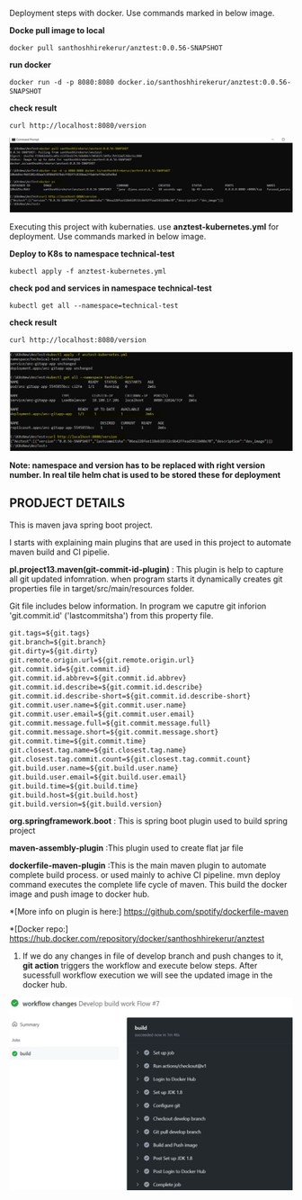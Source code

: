 Deployment steps with docker. Use commands marked in below image.


 **Docke pull image to local**
  ```
  docker pull santhoshhirekerur/anztest:0.0.56-SNAPSHOT
  ```
 
  **run docker**
  ```
  docker run -d -p 8080:8080 docker.io/santhoshhirekerur/anztest:0.0.56-SNAPSHOT
  ```
 
  **check result**
  ```
  curl http://localhost:8080/version
  ```

 

![GitHub Logo](/images/docker_exe.JPG)

Executing this project with kubernaties. use **anztest-kubernetes.yml** for deployment. Use commands marked in below image.

 
  **Deploy to K8s to namespace technical-test**
 ```
 kubectl apply -f anztest-kubernetes.yml
 ```
 
  **check pod and services in namespace technical-test**
 
```
kubectl get all --namespace=technical-test
```

 **check result**
 ```
 curl http://localhost:8080/version
 ```
 
![GitHub Logo](/images/k8s_exe.JPG)

**Note: namespace and version has to be replaced with right version number. In real tile helm chat is used to be stored these for deployment**

PRODJECT DETAILS
------------
This is maven java spring boot project.

I starts with explaining main plugins that are used in this project to automate maven build and CI pipelie. 

**pl.project13.maven(git-commit-id-plugin)** : This plugin is help to capture all git updated infomration. when program starts it dynamically creates git properties file in target/src/main/resources folder. 

Git file includes below information. In program we caputre git inforion 'git.commit.id' ('lastcommitsha')  from this property file. 
 
   ```
 git.tags=${git.tags}
 git.branch=${git.branch}
 git.dirty=${git.dirty}
git.remote.origin.url=${git.remote.origin.url}
git.commit.id=${git.commit.id}
git.commit.id.abbrev=${git.commit.id.abbrev}
git.commit.id.describe=${git.commit.id.describe}
git.commit.id.describe-short=${git.commit.id.describe-short}
git.commit.user.name=${git.commit.user.name}
git.commit.user.email=${git.commit.user.email}
git.commit.message.full=${git.commit.message.full}
git.commit.message.short=${git.commit.message.short}
git.commit.time=${git.commit.time}
git.closest.tag.name=${git.closest.tag.name}
git.closest.tag.commit.count=${git.closest.tag.commit.count}
git.build.user.name=${git.build.user.name}
git.build.user.email=${git.build.user.email}
git.build.time=${git.build.time}
git.build.host=${git.build.host}
git.build.version=${git.build.version}

```
**org.springframework.boot** : This is spring boot plugin used to build spring project
  
**maven-assembly-plugin** :This plugin used to create flat jar file
   
**dockerfile-maven-plugin** :This is the main maven plugin to automate complete build process. or used mainly to achive CI pipeline. mvn deploy command executes the complete life cycle of maven. This build the docker image and push image to docker hub.
    
*[More info on plugin is here:] https://github.com/spotify/dockerfile-maven

*[Docker repo:]    https://hub.docker.com/repository/docker/santhoshhirekerur/anztest
  

1. If we do any changes in file of develop branch and push changes to it, **git action** triggers the workflow and execute below steps. After sucessfull workflow execution  we will see the updated image in the docker hub.

![GitHub Logo](/images/build_success_dev.JPG)
 
